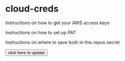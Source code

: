 # cloud-creds

Instructions on how to get your AWS access keys

Instructions on how to set up PAT

Instructions on where to save both in this repos secret


<button>click here to update</button>
